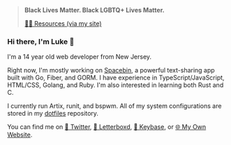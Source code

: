 > **Black Lives Matter. Black LGBTQ+ Lives Matter.**
>
> [✊🏿 Resources (via my site)](https://lukewhrit.xyz/resources.html)

### Hi there, I'm Luke 👋

I'm a 14 year old web developer from New Jersey.

Right now, I'm mostly working on [Spacebin](spacebin-org/spacebin), a powerful text-sharing app built with Go, Fiber, and GORM. I have experience in TypeScript/JavaScript, HTML/CSS, Golang, and Ruby. I'm also interested in learning both Rust and C.

I currently run Artix, runit, and bspwm. All of my system configurations are stored in my [dotfiles](lukewhrit/dotfiles) repository.

You can find me on [🦜 Twitter](https://twitter.com/luke_324), [🎥 Letterboxd](https://letterboxd.com/Luke_324/), [🔑 Keybase](https://keybase.io/luke324), or [🌐 My Own Website](https://lukewhrit.xyz).
